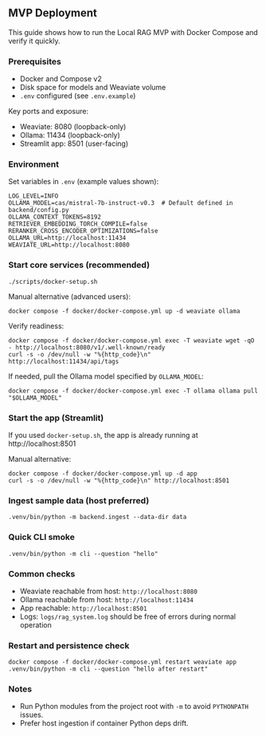## MVP Deployment

This guide shows how to run the Local RAG MVP with Docker Compose and verify it quickly.

### Prerequisites
- Docker and Compose v2
- Disk space for models and Weaviate volume
- `.env` configured (see `.env.example`)

Key ports and exposure:
- Weaviate: 8080 (loopback-only)
- Ollama: 11434 (loopback-only)
- Streamlit app: 8501 (user-facing)

### Environment
Set variables in `.env` (example values shown):
```
LOG_LEVEL=INFO
OLLAMA_MODEL=cas/mistral-7b-instruct-v0.3  # Default defined in backend/config.py
OLLAMA_CONTEXT_TOKENS=8192
RETRIEVER_EMBEDDING_TORCH_COMPILE=false
RERANKER_CROSS_ENCODER_OPTIMIZATIONS=false
OLLAMA_URL=http://localhost:11434
WEAVIATE_URL=http://localhost:8080
```

### Start core services (recommended)
```
./scripts/docker-setup.sh
```
Manual alternative (advanced users):
```
docker compose -f docker/docker-compose.yml up -d weaviate ollama
```
Verify readiness:
```
docker compose -f docker/docker-compose.yml exec -T weaviate wget -qO - http://localhost:8080/v1/.well-known/ready
curl -s -o /dev/null -w "%{http_code}\n" http://localhost:11434/api/tags
```
If needed, pull the Ollama model specified by `OLLAMA_MODEL`:
```
docker compose -f docker/docker-compose.yml exec -T ollama ollama pull "$OLLAMA_MODEL"
```

### Start the app (Streamlit)
If you used `docker-setup.sh`, the app is already running at http://localhost:8501

Manual alternative:
```
docker compose -f docker/docker-compose.yml up -d app
curl -s -o /dev/null -w "%{http_code}\n" http://localhost:8501
```

### Ingest sample data (host preferred)
```
.venv/bin/python -m backend.ingest --data-dir data
```

### Quick CLI smoke
```
.venv/bin/python -m cli --question "hello"
```

### Common checks
- Weaviate reachable from host: `http://localhost:8080`
- Ollama reachable from host: `http://localhost:11434`
- App reachable: `http://localhost:8501`
- Logs: `logs/rag_system.log` should be free of errors during normal operation

### Restart and persistence check
```
docker compose -f docker/docker-compose.yml restart weaviate app
.venv/bin/python -m cli --question "hello after restart"
```

### Notes
- Run Python modules from the project root with `-m` to avoid `PYTHONPATH` issues.
- Prefer host ingestion if container Python deps drift.

